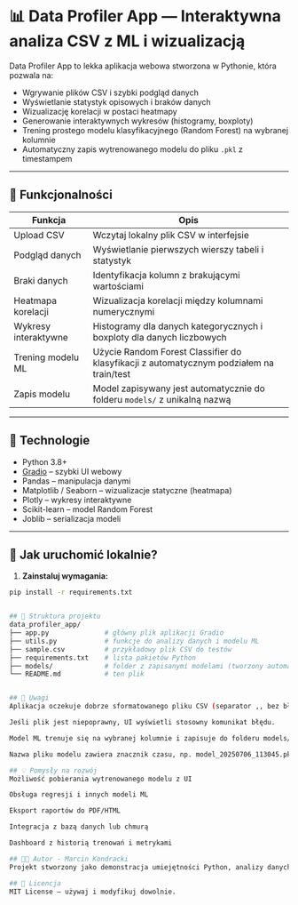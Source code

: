 # 📊 Data Profiler App — Interaktywna analiza CSV z ML i wizualizacją

Data Profiler App to lekka aplikacja webowa stworzona w Pythonie, która pozwala na:

- Wgrywanie plików CSV i szybki podgląd danych  
- Wyświetlanie statystyk opisowych i braków danych  
- Wizualizację korelacji w postaci heatmapy  
- Generowanie interaktywnych wykresów (histogramy, boxploty)  
- Trening prostego modelu klasyfikacyjnego (Random Forest) na wybranej kolumnie  
- Automatyczny zapis wytrenowanego modelu do pliku `.pkl` z timestampem  

---

## 🚀 Funkcjonalności

| Funkcja                      | Opis                                                                                   |
|-----------------------------|----------------------------------------------------------------------------------------|
| Upload CSV                  | Wczytaj lokalny plik CSV w interfejsie                                                 |
| Podgląd danych              | Wyświetlanie pierwszych wierszy tabeli i statystyk                                    |
| Braki danych                | Identyfikacja kolumn z brakującymi wartościami                                        |
| Heatmapa korelacji          | Wizualizacja korelacji między kolumnami numerycznymi                                  |
| Wykresy interaktywne        | Histogramy dla danych kategorycznych i boxploty dla danych liczbowych                  |
| Trening modelu ML           | Użycie Random Forest Classifier do klasyfikacji z automatycznym podziałem na train/test |
| Zapis modelu                | Model zapisywany jest automatycznie do folderu `models/` z unikalną nazwą             |

---

## 🧰 Technologie

- Python 3.8+  
- [Gradio](https://gradio.app/) – szybki UI webowy  
- Pandas – manipulacja danymi  
- Matplotlib / Seaborn – wizualizacje statyczne (heatmapa)  
- Plotly – wykresy interaktywne  
- Scikit-learn – model Random Forest  
- Joblib – serializacja modeli  

---

## 🏁 Jak uruchomić lokalnie?

1. **Zainstaluj wymagania:**

```bash
pip install -r requirements.txt


## 📁 Struktura projektu
data_profiler_app/
├── app.py              # główny plik aplikacji Gradio
├── utils.py            # funkcje do analizy danych i modelu ML
├── sample.csv          # przykładowy plik CSV do testów
├── requirements.txt    # lista pakietów Python
├── models/             # folder z zapisanymi modelami (tworzony automatycznie)
└── README.md           # ten plik


## 📝 Uwagi
Aplikacja oczekuje dobrze sformatowanego pliku CSV (separator ,, bez błędów formatowania).

Jeśli plik jest niepoprawny, UI wyświetli stosowny komunikat błędu.

Model ML trenuje się na wybranej kolumnie i zapisuje do folderu models/.

Nazwa pliku modelu zawiera znacznik czasu, np. model_20250706_113045.pkl.

## 💡 Pomysły na rozwój
Możliwość pobierania wytrenowanego modelu z UI

Obsługa regresji i innych modeli ML

Eksport raportów do PDF/HTML

Integracja z bazą danych lub chmurą

Dashboard z historią trenowań i metrykami

## 🧑‍💻 Autor - Marcin Kondracki
Projekt stworzony jako demonstracja umiejętności Python, analizy danych, ML oraz budowy prostych aplikacji webowych z interaktywnym UI.

## 📜 Licencja
MIT License – używaj i modyfikuj dowolnie.


